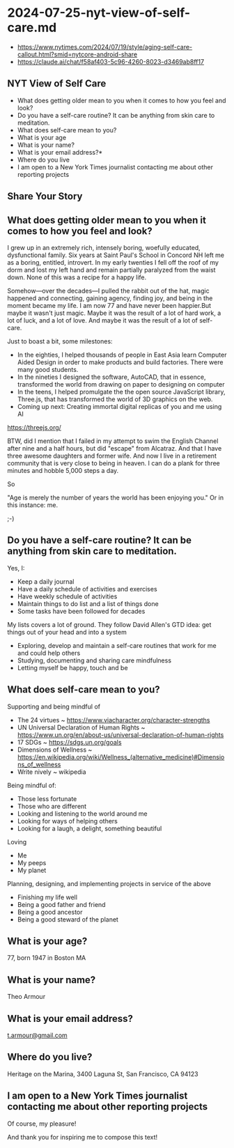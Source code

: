 # 2024-07-25-nyt-view-of-self-care.md

* https://www.nytimes.com/2024/07/19/style/aging-self-care-callout.html?smid=nytcore-android-share
* https://claude.ai/chat/f58af403-5c96-4260-8023-d3469ab8ff17


## NYT View of Self Care

* What does getting older mean to you when it comes to how you feel and look?
* Do you have a self-care routine? It can be anything from skin care to meditation.
* What does self-care mean to you?
* What is your age
* What is your name?
* What is your email address?*
* Where do you live
* I am open to a New York Times journalist contacting me about other reporting projects


## Share Your Story

## What does getting older mean to you when it comes to how you feel and look?

I grew up in an extremely rich, intensely boring, woefully educated, dysfunctional family. Six years at Saint Paul's School in Concord NH left me as a boring, entitled, introvert. In my early twenties I fell off the roof of my dorm and lost my left hand and remain partially paralyzed from the waist down. None of this was a recipe for a happy life.

Somehow—over the decades—I pulled the rabbit out of the hat, magic happened and connecting, gaining agency, finding joy, and being in the moment became my life. I am now 77 and have never been happier.But maybe it wasn't just magic. Maybe it was the result of a lot of hard work, a lot of luck, and a lot of love. And maybe it was the result of a lot of self-care.

Just to boast a bit, some milestones:

* In the eighties, I helped thousands of people in East Asia learn Computer Aided Design in order to make products and build factories. There were many good students.
* In the nineties I designed the software, AutoCAD, that in essence, transformed the world from drawing on paper to designing on computer
* In the teens, I helped promulgate the the open source JavaScript library, Three.js, that has transformed the world of 3D graphics on the web.
* Coming up next: Creating immortal digital replicas of you and me using AI

https://threejs.org/

BTW, did I mention that I failed in my attempt to swim the English Channel after nine and a half hours, but did "escape" from Alcatraz. And that I have three awesome daughters and former wife. And now I live in a retirement community that is very close to being in heaven. I can do a plank for three minutes and hobble 5,000 steps a day.

So

"Age is merely the number of years the world has been enjoying you." Or in this instance: me.

;-)


## Do you have a self-care routine? It can be anything from skin care to meditation.

Yes, I:

* Keep a daily journal
* Have a daily schedule of activities and exercises
* Have weekly schedule of activities
* Maintain things to do list and a list of things done
* Some tasks have been followed for decades

My lists covers a lot of ground. They follow David Allen's GTD idea: get things out of your head and into a system

* Exploring, develop and maintain a self-care routines that work for me and could help others
* Studying, documenting and sharing care mindfulness
* Letting myself be happy, touch and be

## What does self-care mean to you?

Supporting and being mindful of

* The 24 virtues ~ https://www.viacharacter.org/character-strengths
* UN Universal Declaration of Human Rights ~ https://www.un.org/en/about-us/universal-declaration-of-human-rights
* 17 SDGs ~ https://sdgs.un.org/goals
* Dimensions of Wellness ~ https://en.wikipedia.org/wiki/Wellness_(alternative_medicine)#Dimensions_of_wellness
* Write nively ~ wikipedia

Being mindful of:

* Those less fortunate
* Those who are different
* Looking and listening to the world around me
* Looking for ways of helping others
* Looking for a laugh, a delight, something beautiful

Loving

* Me
* My peeps
* My planet

Planning, designing, and implementing projects in service of the above

* Finishing my life well
* Being a good father and friend
* Being a good ancestor
* Being a good steward of the planet


## What is your age?

77, born 1947 in Boston MA

## What is your name?

Theo Armour

## What is your email address?

t.armour@gmail.com

## Where do you live?

Heritage on the Marina, 3400 Laguna St, San Francisco, CA 94123

## I am open to a New York Times journalist contacting me about other reporting projects

Of course, my pleasure!

And thank you for inspiring me to compose this text!

